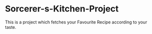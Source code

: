 # Sorcerer-s-Kitchen-Project

This is a project which fetches your Favourite Recipe according to your taste.
